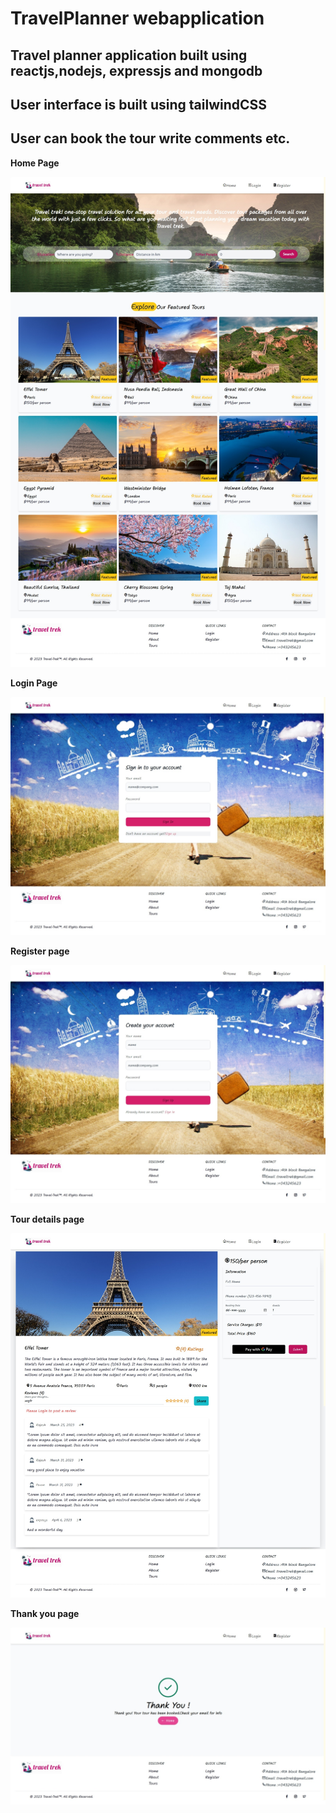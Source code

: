 # TravelPlanner webapplication
## Travel planner application built using reactjs,nodejs, expressjs and mongodb
## User interface is built using tailwindCSS
## User can book the tour write comments etc.

**Home Page**

![Home](/screenshots/homepage.jpeg)

**Login Page**

![Login](/screenshots/loginpage.jpeg)

**Register page**

![Register](/screenshots/registerpage.jpeg)

**Tour details page**

![TourDetails](/screenshots/tourdetails.jpeg)

**Thank you page**

![Thankyou](/screenshots/thankyou.jpeg)